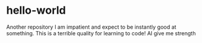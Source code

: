 # hello-world
Another repository 
I am impatient and expect to be instantly good at something. This is a terrible quality for learning to code! AI give me strength
